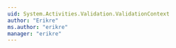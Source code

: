 ```yaml
---
uid: System.Activities.Validation.ValidationContext
author: "Erikre"
ms.author: "erikre"
manager: "erikre"
---
```

